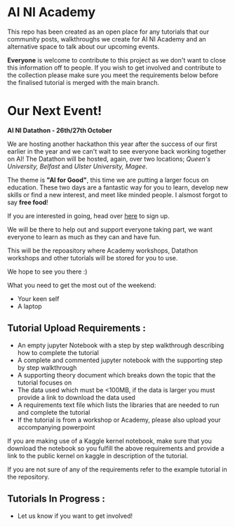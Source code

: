 # AI NI Academy
This repo has been created as an open place for any tutorials that our community posts, walkthroughs we create for AI NI Academy and an alternative space to talk about our upcoming events. 

**Everyone** is welcome to contribute to this project as we don't want to close this information off to people. If you wish to get involved and contribute to the collection please make sure you meet the requirements below before the finalised tutorial is merged with the main branch. 

# Our Next Event!

**AI NI Datathon - 26th/27th October**

We are hosting another hackathon this year after the success of our first earlier in the year and we can't wait to see everyone back working together on AI! The Datathon will be hosted, again, over two locations; _Queen's University, Belfast_ and _Ulster University, Magee_. 

The theme is **"AI for Good"**, this time we are putting a larger focus on education. These two days are a fantastic way for you to learn, develop new skills or find a new interest, and meet like minded people. I alsmost forgot to say **free food**!

If you are interested in going, head over [here](https://www.eventbrite.co.uk/e/ai-ni-datathon-tickets-64800724712?aff=ebdssbdestsearch) to sign up.

We will be there to help out and support everyone taking part, we want everyone to learn as much as they can and have fun.

This will be the repoasitory where Academy workshops, Datathon workshops and other tutorials will be stored for you to use. 

We hope to see you there :)

What you need to get the most out of the weekend:
- Your keen self
- A laptop

## Tutorial Upload Requirements :
- An empty jupyter Notebook with a step by step walkthrough describing how to complete the tutorial
- A complete and commented jupyter notebook with the supporting step by step walkthrough
- A supporting theory document which breaks down the topic that the tutorial focuses on
- The data used which must be <100MB, if the data is larger you must provide a link to download the data used
- A requirements text file which lists the libraries that are needed to run and complete the tutorial 
- If the tutorial is from a workshop or Academy, please also upload your accompanying powerpoint

If you are making use of a Kaggle kernel notebook, make sure that you download the notebook so you fulfill the above requirements and provide a link to the public kernel on kaggle in description of the tutorial. 

If you are not sure of any of the requirements refer to the example tutorial in the repository. 

## Tutorials In Progress : 
- Let us know if you want to get involved! 
